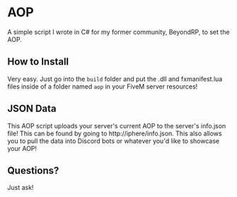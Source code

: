 # AOP
A simple script I wrote in C# for my former community, BeyondRP, to set the AOP.

## How to Install
Very easy. Just go into the ``build`` folder and put the .dll and fxmanifest.lua files inside of a folder named ``aop`` in your FiveM server resources!

## JSON Data
This AOP script uploads your server's current AOP to the server's info.json file! This can be found by going to http://iphere/info.json. This also allows you to pull the data into Discord bots or whatever you'd like to showcase your AOP!

## Questions?
Just ask!
